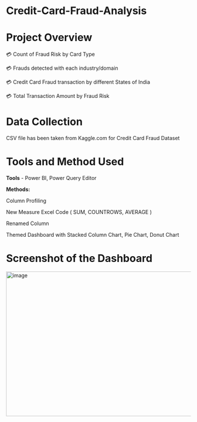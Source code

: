# Credit-Card-Fraud-Analysis

# Project Overview
💳 Count of Fraud Risk by Card Type

💳 Frauds detected with each industry/domain

💳 Credit Card Fraud transaction by different States of India

💳 Total Transaction Amount by Fraud Risk

# Data Collection

CSV file has been taken from Kaggle.com for Credit Card Fraud Dataset

# Tools and Method Used
**Tools** - Power BI, Power Query Editor

**Methods:**

Column Profiling

New Measure Excel Code ( SUM, COUNTROWS, AVERAGE )

Renamed Column

Themed Dashboard with Stacked Column Chart, Pie Chart, Donut Chart

# Screenshot of the Dashboard

<img width="634" height="395" alt="image" src="https://github.com/user-attachments/assets/2f9527cd-0c72-4171-9f69-3b6d98b65706" />


